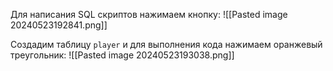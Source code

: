 Для написания SQL скриптов нажимаем кнопку:
![[Pasted image 20240523192841.png]]

Создадим таблицу `player` и для выполнения кода нажимаем оранжевый треугольник:
![[Pasted image 20240523193038.png]]
